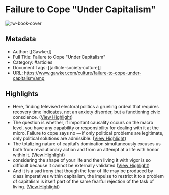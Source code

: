 # Failure to Cope "Under Capitalism"

![rw-book-cover](https://imgix.bustle.com/uploads/getty/2022/8/12/2459a3aa-5286-4f89-8285-fb3bc8cc6b40-getty-1390484429.jpg?w=1200&h=630&fit=crop&crop=faces&fm=jpg)

## Metadata
- Author: [[Gawker]]
- Full Title: Failure to Cope "Under Capitalism"
- Category: #articles
- Document Tags: [[article-society-culture]] 
- URL: https://www.gawker.com/culture/failure-to-cope-under-capitalism/amp

## Highlights
- Here, finding televised electoral politics a grueling ordeal that requires recovery time indicates, not an anxiety disorder, but a functioning civic conscience. ([View Highlight](https://read.readwise.io/read/01gwv91z1z5ghq2nwv7ssywss9))
- The question is whether, if important causality occurs on the macro level, you have any capability or responsibility for dealing with it at the micro.
  Failure to cope says no — if only political problems are legitimate, only political solutions are admissible. ([View Highlight](https://read.readwise.io/read/01gwv938ayzhdxj2mmqxsayapy))
- The totalizing nature of capital’s domination simultaneously excuses us both from revolutionary action and from an attempt at a life with honor within it. ([View Highlight](https://read.readwise.io/read/01gwv98tr7gc79vjffrr1ceeg1))
- considering the shape of your life and then living it with vigor is so difficult because it cannot be externally validated ([View Highlight](https://read.readwise.io/read/01gwv989mehxq5an3xz1gw6cnc))
- And it is a sad irony that though the fear of life may be produced by class imperatives within capitalism, the impulse to restrict it to a problem of capitalism is itself part of the same fearful rejection of the task of living. ([View Highlight](https://read.readwise.io/read/01gwv9acgzr56c3fgfmdbdxtp0))
